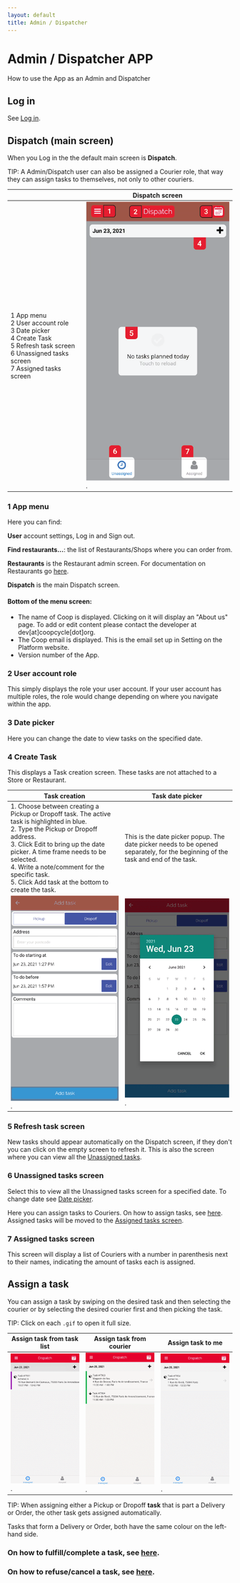 ```yaml
---
layout: default
title: Admin / Dispatcher
---
```


<link rel="stylesheet" href="https://cdnjs.cloudflare.com/ajax/libs/font-awesome/5.14.0/css/all.css">


# Admin / Dispatcher <span class="badge badge-primary">APP</span>

<div class="alert mt-3 alert-info" role="alert">
How to use the App as an Admin and Dispatcher
</div>

## Log in

See [Log in](/en/app/install/#log-in).

## Dispatch (main screen)

When you Log in the the default main screen is **Dispatch**.

<div class="shadow p-3 mb-3 bg-white rounded border border-info">
<span class="badge badge-info">TIP:</span>
<span> A Admin/Dispatch user can also be assigned a Courier role, that way they can assign tasks to themselves, not only to other couriers.</span>
</div>

|   | Dispatch screen  |
| ------- | ------- |
| <span class="badge badge-danger">1</span> App menu<br><span class="badge badge-danger">2</span> User account role<br><span class="badge badge-danger">3</span> Date picker<br><span class="badge badge-danger">4</span> Create Task<br><span class="badge badge-danger">5</span> Refresh task screen<br><span class="badge badge-danger">6</span> Unassigned tasks screen<br><span class="badge badge-danger">7</span> Assigned tasks screen|<a href="/assets/images/appDispatchMainScreen.png" target="\_blank" rel="noopener noreferrer"><img style="width: 400px" src="/assets/images/appDispatchMainScreen.png" alt=""></a>.|

### <span class="badge badge-danger">1</span> App menu

Here you can find:

<span><i class="fa fa-user" aria-hidden="true"></i> <strong>User</strong> account settings, Log in and Sign out</span>.

**Find restaurants...**: the list of Restaurants/Shops where you can order from.

<i class="fas fa-utensils"></i> <strong>Restaurants</strong> is the Restaurant admin screen. For documentation on Restaurants go [here](/en/app/restaurant/).

<i class="fas fa-biking"></i> <strong>Dispatch</strong> is the main Dispatch screen. 

#### **Bottom of the menu screen**:
- The name of Coop is displayed. Clicking on it will display an "About us" page. To add or edit content please contact the developer at dev[at]coopcycle[dot]org.
- The Coop email is displayed. This is the email set up in Setting on the Platform website.
- Version number of the App.

### <span class="badge badge-danger">2</span> User account role
This simply displays the role your user account. If your user account has multiple roles, the role would change depending on where you navigate within the app.

### <span class="badge badge-danger">3</span> Date picker
Here you can change the date to view tasks on the specified date.

### <span class="badge badge-danger">4</span> Create Task
This displays a Task creation screen. These tasks are not attached to a Store or Restaurant. 

|Task creation |Task date picker|
|-|-|
|1. Choose between creating a Pickup or Dropoff task. The active task is highlighted in blue.<br>2. Type the Pickup or Dropoff address.<br>3. Click <span class="badge badge-primary"> Edit</span> to bring up the date picker. A time frame needs to be selected.<br>4. Write a note/comment for the specific task.<br>5. Click <span class="badge badge-info"> Add task</span> at the bottom to create the task.|This is the date picker popup. The date picker needs to be opened separately, for the beginning of the task and end of the task.|
|<a href="/assets/images/appAddTaskScreen.png" target="\_blank" rel="noopener noreferrer"><img style="width: 780px" src="/assets/images/appAddTaskScreen.png" alt=""></a>.|<a href="/assets/images/appAddTaskDatePicker.png" target="\_blank" rel="noopener noreferrer"><img src="/assets/images/appAddTaskDatePicker.png" alt=""></a>.|

### <span class="badge badge-danger">5</span> Refresh task screen
New tasks should appear automatically on the Dispatch screen, if they don't you can click on the empty screen to refresh it. 
This is also the screen where you can view all the [Unassigned tasks](#6-unassigned-tasks-screen).

### <span class="badge badge-danger">6</span> Unassigned tasks screen
Select this to view all the Unassigned tasks screen for a specified date. To change date see [Date picker](#3-date-picker). 

Here you can assign tasks to Couriers. On how to assign tasks, see [here](). Assigned tasks will be moved to the [Assigned tasks screen](#7-assigned-tasks-screen).

### <span class="badge badge-danger">7</span> Assigned tasks screen
This screen will display a list of Couriers with a number in parenthesis next to their names, indicating the amount of tasks each is assigned.

## Assign a task

<div class="alert mt-3 alert-info" role="alert">
You can assign a task by swiping on the desired task and then selecting the courier or by selecting the desired courier first and then picking the task.
</div>

<span class="badge badge-info">TIP:</span><span> Click on each <code>.gif</code> to open it full size.</span>

|Assign task from task list |Assign task from courier|Assign task to me|
|-|-|-|
|<a href="/assets/images/appAssignTaskSwipe.gif" target="\_blank" rel="noopener noreferrer"><img src="/assets/images/appAssignTaskSwipe.gif" alt=""></a>.|<a href="/assets/images/appAssignTasksFromCourier.gif" target="\_blank" rel="noopener noreferrer"><img src="/assets/images/appAssignTasksFromCourier.gif" alt=""></a>.|<a href="/assets/images/appAssignTaskToMe.gif" target="\_blank" rel="noopener noreferrer"><img src="/assets/images/appAssignTaskToMe.gif" alt=""></a>.|

<span class="badge badge-primary">TIP:</span><span> When assigning either a Pickup or Dropoff <strong>task</strong> that is part a Delivery or Order, the other task gets assigned automatically.</span> 
<p>Tasks that form a Delivery or Order, both have the same colour on the left-hand side.</p>

### On how to fulfill/complete a task, see [here](/en/app/courier/#complete-an-order-or-delivery).

### On how to refuse/cancel a task, see [here](en/app/courier/#cancel-or-refuse-a-task).